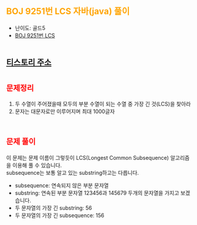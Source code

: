 # <span style="color: orange; font-weight:bold; font-size:17pt">BOJ 9251번 LCS 자바(java)  풀이</span>
- 난이도: 골드5
- [BOJ 9251번 LCS](https://www.acmicpc.net/problem/9251)
<br><br>

## [티스토리 주소](https://hoho325.tistory.com/)

# <span style="color: red; font-weight:bold; font-size:15pt">문제정리</span>
1. 두 수열이 주어졌을때 모두의 부분 수열이 되는 수열 중 가장 긴 것(LCS)을 찾아라
2. 문자는 대문자로만 이루어지며 최대 1000글자
<br><br>

# <span style="color: red; font-weight:bold; font-size:15pt">문제 풀이</span>
이 문제는 문제 이름이 그렇듯이 LCS(Longest Common Subsequence) 알고리즘을 이용해 풀 수 있습니다.  
subsequence는 보통 알고 있는 substring하고는 다릅니다.
- subsequence: 연속되지 않은 부분 문자열
- substring: 연속된 부분 문자열
123456과 145679 두개의 문자열을 가지고 보겠습니다.  
- 두 문자열의 가장 긴 substring: 56
- 두 문자열의 가장 긴 subsequence: 156


